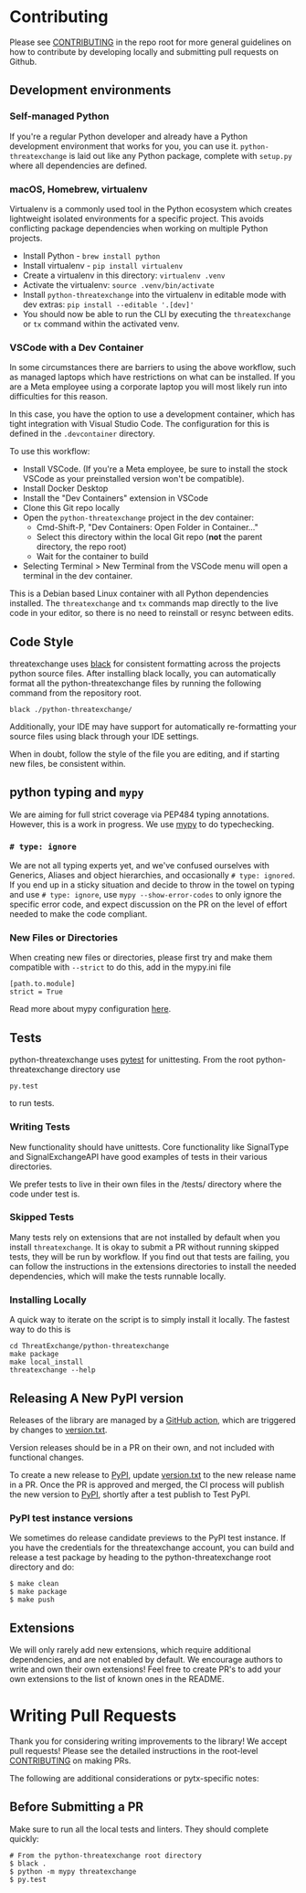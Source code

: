 # Contributing

Please see [CONTRIBUTING](../CONTRIBUTING.md) in the repo root for more general guidelines on how to contribute by
developing locally and submitting pull requests on Github.

## Development environments

### Self-managed Python

If you're a regular Python developer and already have a Python development environment that works for you,
you can use it. `python-threatexchange` is laid out like any Python package, complete with `setup.py`
where all dependencies are defined.

### macOS, Homebrew, virtualenv

Virtualenv is a commonly used tool in the Python ecosystem which creates lightweight isolated environments
for a specific project. This avoids conflicting package dependencies when working on multiple Python projects.

* Install Python - `brew install python`
* Install virtualenv - `pip install virtualenv`
* Create a virtualenv in this directory: `virtualenv .venv`
* Activate the virtualenv: `source .venv/bin/activate`
* Install `python-threatexchange` into the virtualenv in editable mode with dev extras: `pip install --editable '.[dev]'`
* You should now be able to run the CLI by executing the `threatexchange` or `tx` command within the activated venv.

### VSCode with a Dev Container

In some circumstances there are barriers to using the above workflow, such as managed laptops
which have restrictions on what can be installed. If you are a Meta employee using a corporate
laptop you will most likely run into difficulties for this reason.

In this case, you have the option to use a development container, which has tight integration with Visual Studio Code.
The configuration for this is defined in the `.devcontainer` directory.

To use this workflow:
* Install VSCode. (If you're a Meta employee, be sure to install the stock VSCode as your preinstalled version won't be compatible).
* Install Docker Desktop
* Install the "Dev Containers" extension in VSCode
* Clone this Git repo locally
* Open the `python-threatexchange` project in the dev container:
  * Cmd-Shift-P, "Dev Containers: Open Folder in Container..."
  * Select this directory within the local Git repo (**not** the parent directory, the repo root)
  * Wait for the container to build
* Selecting Terminal > New Terminal from the VSCode menu will open a terminal in the dev container.

This is a Debian based Linux container with all Python dependencies installed. The `threatexchange` and `tx` commands
map directly to the live code in your editor, so there is no need to reinstall or resync between edits.

## Code Style
threatexchange uses [black](https://PyPI.org/project/black/) for consistent formatting across
the projects python source files. After installing black locally, you can automatically
format all the python-threatexchange files by running the following command from the repository root.

```shell
black ./python-threatexchange/
```

Additionally, your IDE may have support for automatically re-formatting your source files
using black through your IDE settings.

When in doubt, follow the style of the file you are editing, and if starting new files, be consistent within.

## python typing and `mypy`
We are aiming for full strict coverage via PEP484 typing annotations. However, this is a work in progress. We use [mypy](https://mypy.readthedocs.io/en/stable/index.html) to do typechecking.

### `# type: ignore`
We are not all typing experts yet, and we've confused ourselves with Generics, Aliases and object hierarchies, and occasionally `# type: ignored`. If you end up in a sticky situation and decide to throw in the towel on typing and use `# type: ignore`, use `mypy --show-error-codes` to only ignore the specific error code, and expect discussion on the PR on the level of effort needed to make the code compliant.

### New Files or Directories
When creating new files or directories, please first try and make them compatible with `--strict` to do this, add in the mypy.ini file
```
[path.to.module]
strict = True
```
Read more about mypy configuration [here](https://mypy.readthedocs.io/en/stable/config_file.html#config-file).

## Tests
python-threatexchange uses [pytest](https://docs.pytest.org/en/7.1.x/) for unittesting. From the root python-threatexchange directory use 
```shell
py.test
```
to run tests.

### Writing Tests
New functionality should have unittests. Core functionality like SignalType and SignalExchangeAPI have good examples of tests in their various directories.

We prefer tests to live in their own files in the /tests/ directory where the code under test is.

### Skipped Tests
Many tests rely on extensions that are not installed by default when you install `threatexchange`. It is okay to submit a PR without running skipped tests, they will be run by workflow. If you find out that tests are failing, you can follow the instructions in the extensions directories to install the needed dependencies, which will make the tests runnable locally.

### Installing Locally
A quick way to iterate on the script is to simply install it locally. The
fastest way to do this is

    cd ThreatExchange/python-threatexchange
    make package
    make local_install
    threatexchange --help

## Releasing A New PyPI version
Releases of the library are managed by a [GitHub action](../.github/workflows/python-threatexchange-release.yaml), which are triggered by changes to [version.txt](./version.txt).

Version releases should be in a PR on their own, and not included with functional changes.

To create a new release to [PyPI](https://PyPI.org/project/threatexchange/), update [version.txt](./version.txt)
to the new release name in a PR. Once the PR is approved and merged, the CI process
will publish the new version to [PyPI](https://PyPI.org/), shortly after a test publish to Test PyPI.

### PyPI test instance versions
We sometimes do release candidate previews to the PyPI test instance. If you have the credentials for the threatexchange account, you can build and release a test package by heading to the python-threatexchange root directory and do:

```shell
$ make clean
$ make package
$ make push
```

## Extensions
We will only rarely add new extensions, which require additional dependencies, and are not enabled by default. We encourage authors to write and own their own extensions! Feel free to create PR's to add your own extensions to the list of known ones in the README.

# Writing Pull Requests
Thank you for considering writing improvements to the library! We accept pull requests!
Please see the detailed instructions in the root-level [CONTRIBUTING](../CONTRIBUTING.md) on making PRs.

The following are additional considerations or pytx-specific notes:

## Before Submitting a PR
Make sure to run all the local tests and linters. They should complete quickly:

```shell
# From the python-threatexchange root directory
$ black .
$ python -m mypy threatexchange
$ py.test
```
